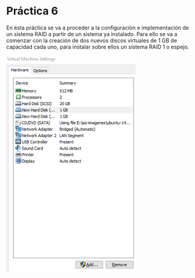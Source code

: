 # Práctica 6

En ésta práctica se va a proceder a la configuración e implementación de un sistema RAID a partir de un sistema ya instalado. Para ello se va a comenzar
con la creación de dos nuevos discos virtuales de 1 GB de capacidad cada uno, para instalar sobre ellos un sistema RAID 1 o espejo.

![Alt text](c1.PNG?raw=true)

